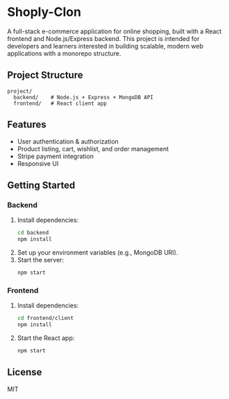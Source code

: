 # Shoply-Clon

A full-stack e-commerce application for online shopping, built with a React frontend and Node.js/Express backend. This project is intended for developers and learners interested in building scalable, modern web applications with a monorepo structure.

## Project Structure

```
project/
  backend/    # Node.js + Express + MongoDB API
  frontend/   # React client app
```

## Features
- User authentication & authorization
- Product listing, cart, wishlist, and order management
- Stripe payment integration
- Responsive UI

## Getting Started

### Backend
1. Install dependencies:
   ```bash
   cd backend
   npm install
   ```
2. Set up your environment variables (e.g., MongoDB URI).
3. Start the server:
   ```bash
   npm start
   ```

### Frontend
1. Install dependencies:
   ```bash
   cd frontend/client
   npm install
   ```
2. Start the React app:
   ```bash
   npm start
   ```

## License

MIT

